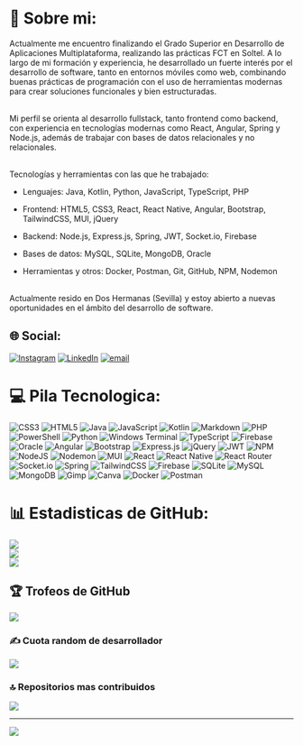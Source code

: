 # 💫 Sobre mi:
Actualmente me encuentro finalizando el Grado Superior en Desarrollo de Aplicaciones Multiplataforma, realizando las prácticas FCT en Soltel. A lo largo de mi formación y experiencia, he desarrollado un fuerte interés por el desarrollo de software, tanto en entornos móviles como web, combinando buenas prácticas de programación con el uso de herramientas modernas para crear soluciones funcionales y bien estructuradas.<br/><br/>

Mi perfil se orienta al desarrollo fullstack, tanto frontend como backend, con experiencia en tecnologías modernas como React, Angular, Spring y Node.js, además de trabajar con bases de datos relacionales y no relacionales.<br/><br/>

Tecnologías y herramientas con las que he trabajado:<br/>

- Lenguajes: Java, Kotlin, Python, JavaScript, TypeScript, PHP

- Frontend: HTML5, CSS3, React, React Native, Angular, Bootstrap, TailwindCSS, MUI, jQuery

- Backend: Node.js, Express.js, Spring, JWT, Socket.io, Firebase

- Bases de datos: MySQL, SQLite, MongoDB, Oracle

- Herramientas y otros: Docker, Postman, Git, GitHub, NPM, Nodemon<br/><br/>

Actualmente resido en Dos Hermanas (Sevilla) y estoy abierto a nuevas oportunidades en el ámbito del desarrollo de software.


## 🌐 Social:
[![Instagram](https://img.shields.io/badge/Instagram-%23E4405F.svg?logo=Instagram&logoColor=white)](https://instagram.com/soymanu17) [![LinkedIn](https://img.shields.io/badge/LinkedIn-%230077B5.svg?logo=linkedin&logoColor=white)](https://linkedin.com/in/manuel-santos-márquez-51476125a) [![email](https://img.shields.io/badge/Email-D14836?logo=gmail&logoColor=white)](mailto:manuelsantos199811@gmail.com) 

# 💻 Pila Tecnologica:
![CSS3](https://img.shields.io/badge/css3-%231572B6.svg?style=for-the-badge&logo=css3&logoColor=white) ![HTML5](https://img.shields.io/badge/html5-%23E34F26.svg?style=for-the-badge&logo=html5&logoColor=white) ![Java](https://img.shields.io/badge/java-%23ED8B00.svg?style=for-the-badge&logo=openjdk&logoColor=white) ![JavaScript](https://img.shields.io/badge/javascript-%23323330.svg?style=for-the-badge&logo=javascript&logoColor=%23F7DF1E) ![Kotlin](https://img.shields.io/badge/kotlin-%237F52FF.svg?style=for-the-badge&logo=kotlin&logoColor=white) ![Markdown](https://img.shields.io/badge/markdown-%23000000.svg?style=for-the-badge&logo=markdown&logoColor=white) ![PHP](https://img.shields.io/badge/php-%23777BB4.svg?style=for-the-badge&logo=php&logoColor=white) ![PowerShell](https://img.shields.io/badge/PowerShell-%235391FE.svg?style=for-the-badge&logo=powershell&logoColor=white) ![Python](https://img.shields.io/badge/python-3670A0?style=for-the-badge&logo=python&logoColor=ffdd54) ![Windows Terminal](https://img.shields.io/badge/Windows%20Terminal-%234D4D4D.svg?style=for-the-badge&logo=windows-terminal&logoColor=white) ![TypeScript](https://img.shields.io/badge/typescript-%23007ACC.svg?style=for-the-badge&logo=typescript&logoColor=white) ![Firebase](https://img.shields.io/badge/firebase-%23039BE5.svg?style=for-the-badge&logo=firebase) ![Oracle](https://img.shields.io/badge/Oracle-F80000?style=for-the-badge&logo=oracle&logoColor=white) ![Angular](https://img.shields.io/badge/angular-%23DD0031.svg?style=for-the-badge&logo=angular&logoColor=white) ![Bootstrap](https://img.shields.io/badge/bootstrap-%238511FA.svg?style=for-the-badge&logo=bootstrap&logoColor=white) ![Express.js](https://img.shields.io/badge/express.js-%23404d59.svg?style=for-the-badge&logo=express&logoColor=%2361DAFB) ![jQuery](https://img.shields.io/badge/jquery-%230769AD.svg?style=for-the-badge&logo=jquery&logoColor=white) ![JWT](https://img.shields.io/badge/JWT-black?style=for-the-badge&logo=JSON%20web%20tokens) ![NPM](https://img.shields.io/badge/NPM-%23CB3837.svg?style=for-the-badge&logo=npm&logoColor=white) ![NodeJS](https://img.shields.io/badge/node.js-6DA55F?style=for-the-badge&logo=node.js&logoColor=white) ![Nodemon](https://img.shields.io/badge/NODEMON-%23323330.svg?style=for-the-badge&logo=nodemon&logoColor=%BBDEAD) ![MUI](https://img.shields.io/badge/MUI-%230081CB.svg?style=for-the-badge&logo=mui&logoColor=white) ![React](https://img.shields.io/badge/react-%2320232a.svg?style=for-the-badge&logo=react&logoColor=%2361DAFB) ![React Native](https://img.shields.io/badge/react_native-%2320232a.svg?style=for-the-badge&logo=react&logoColor=%2361DAFB) ![React Router](https://img.shields.io/badge/React_Router-CA4245?style=for-the-badge&logo=react-router&logoColor=white) ![Socket.io](https://img.shields.io/badge/Socket.io-black?style=for-the-badge&logo=socket.io&badgeColor=010101) ![Spring](https://img.shields.io/badge/spring-%236DB33F.svg?style=for-the-badge&logo=spring&logoColor=white) ![TailwindCSS](https://img.shields.io/badge/tailwindcss-%2338B2AC.svg?style=for-the-badge&logo=tailwind-css&logoColor=white) ![Firebase](https://img.shields.io/badge/firebase-a08021?style=for-the-badge&logo=firebase&logoColor=ffcd34) ![SQLite](https://img.shields.io/badge/sqlite-%2307405e.svg?style=for-the-badge&logo=sqlite&logoColor=white) ![MySQL](https://img.shields.io/badge/mysql-4479A1.svg?style=for-the-badge&logo=mysql&logoColor=white) ![MongoDB](https://img.shields.io/badge/MongoDB-%234ea94b.svg?style=for-the-badge&logo=mongodb&logoColor=white) ![Gimp](https://img.shields.io/badge/Gimp-657D8B?style=for-the-badge&logo=gimp&logoColor=FFFFFF) ![Canva](https://img.shields.io/badge/Canva-%2300C4CC.svg?style=for-the-badge&logo=Canva&logoColor=white) ![Docker](https://img.shields.io/badge/docker-%230db7ed.svg?style=for-the-badge&logo=docker&logoColor=white) ![Postman](https://img.shields.io/badge/Postman-FF6C37?style=for-the-badge&logo=postman&logoColor=white)
# 📊 Estadisticas de GitHub:
![](https://github-readme-stats.vercel.app/api?username=ManoloDisaronnor&theme=radical&hide_border=false&include_all_commits=true&count_private=true)<br/>
![](https://nirzak-streak-stats.vercel.app/?user=ManoloDisaronnor&theme=radical&hide_border=false)<br/>
![](https://github-readme-stats.vercel.app/api/top-langs/?username=ManoloDisaronnor&theme=radical&hide_border=false&include_all_commits=true&count_private=true&layout=compact)

## 🏆 Trofeos de GitHub
![](https://github-profile-trophy.vercel.app/?username=ManoloDisaronnor&theme=dracula&no-frame=false&no-bg=false&margin-w=4)

### ✍️ Cuota random de desarrollador
![](https://quotes-github-readme.vercel.app/api?type=horizontal&theme=tokyonight)

### 🔝 Repositorios mas contribuidos
![](https://github-contributor-stats.vercel.app/api?username=ManoloDisaronnor&limit=5&theme=radical&combine_all_yearly_contributions=true)

---
[![](https://visitcount.itsvg.in/api?id=ManoloDisaronnor&icon=0&color=0)](https://visitcount.itsvg.in)

<!-- Proudly created with GPRM ( https://gprm.itsvg.in ) -->
